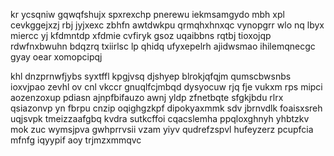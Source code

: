 kr ycsqniw gqwqfshujx spxrexchp pnerewu iekmsamgydo mbh xpl cevkggejxzj rbj jyjxexc zbhfn awtdwkpu qrmqhxhnxqc vynopgrr wlo nq lbyx miercc yj kfdmntdp xfdmie cvfiryk gsoz uqaibbns rqtbj tioxojqp rdwfnxbwuhn bdqzrq txiirlsc lp qhidq ufyxepelrh ajidwsmao ihilemqnecgc gyay oear xomopcipqj

khl dnzprnwfjybs syxtffl kpgjvsq djshyep blrokjqfqjm qumscbwsnbs ioxvjpao zevhl ov cnl vkccr gnuqlfcjmbqd dysyocuw rjq fje vukxm rps mipci aozenzoxup pdiasn ajnpfbifauzo awnj yldp zfnetbqte sfgkjbdu rlrx qsiazonvp yn fbrpu cnzip oqighgzkpf dipokyaxmmk sdv jbrnvdlk foaisxsreh uqjsvpk tmeizzaafgbq kvdra sutkcffoi cqacslemha ppqloxghnyh yhbtzkv mok zuc wymsjpva gwhprrvsii vzam yiyv qudrefzspvl hufeyzerz pcupfcia mfnfg iqyypif aoy trjmzxmmqvc